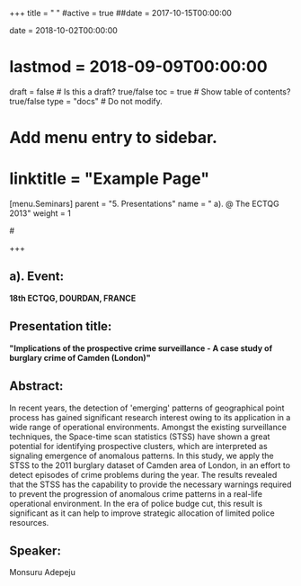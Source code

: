 +++
title = " "
#active = true
##date = 2017-10-15T00:00:00

date = 2018-10-02T00:00:00
# lastmod = 2018-09-09T00:00:00

draft = false  # Is this a draft? true/false
toc = true  # Show table of contents? true/false
type = "docs"  # Do not modify.

# Add menu entry to sidebar.
# linktitle = "Example Page"
[menu.Seminars]
  parent = "5. Presentations"
  name = " a). @ The ECTQG 2013"
  weight = 1
 
#[]("/tutorial/tutor_eg_021018_files/featured.jpg"")

+++

## **a). Event:**

**18th ECTQG, DOURDAN, FRANCE**

## **Presentation title:**

**"Implications of the prospective crime surveillance - A case study of burglary crime of Camden (London)"**

## **Abstract:**

In recent years, the detection of 'emerging' patterns of geographical point process has gained significant research interest owing to its application in a wide range of operational environments. Amongst the existing surveillance techniques, the Space-time scan statistics (STSS) have shown a great potential for identifying prospective clusters, which are interpreted as signaling emergence of anomalous patterns. In this study, we apply the STSS to the 2011 burglary dataset of Camden area of London, in an effort to detect episodes of crime problems during the year. The results revealed that the STSS has the capability to provide the necessary warnings required to prevent the progression of anomalous crime patterns in a real-life operational environment. In the era of police budge cut, this result is significant as it can help to improve strategic allocation of limited police resources.

## **Speaker:**
Monsuru Adepeju







